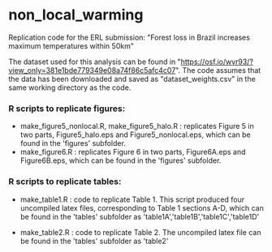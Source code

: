 # non_local_warming
Replication code for the ERL submission: "Forest loss in Brazil increases maximum temperatures within 50km"


The dataset used for this analysis can be found in "https://osf.io/wvr93/?view_only=381e1bde779349e08a74f86c5afc4c07".
The code assumes that the data has been downloaded and saved as "dataset_weights.csv" in the same working directory as the code.

### R scripts to replicate figures:
- make\_figure5\_nonlocal.R, make\_figure5\_halo.R  :  replicates Figure 5 in two parts, Figure5\_halo.eps and Figure5_nonlocal.eps, which can be found in the 'figures' subfolder. 
- make\_figure6.R  : replicates Figure 6 in two parts, Figure6A.eps and Figure6B.eps, which can be found in the 'figures' subfolder. 

### R scripts to replicate tables:
- make\_table1.R : code to replicate Table 1.  This script produced four uncompiled latex files, corresponding to Table 1 sections A-D, which can be found in the 'tables' subfolder as 'table1A','table1B','table1C','table1D'

- make\_table2.R : code to replicate Table 2.  The uncompiled latex file can be found in the 'tables' subfolder as 'table2'
